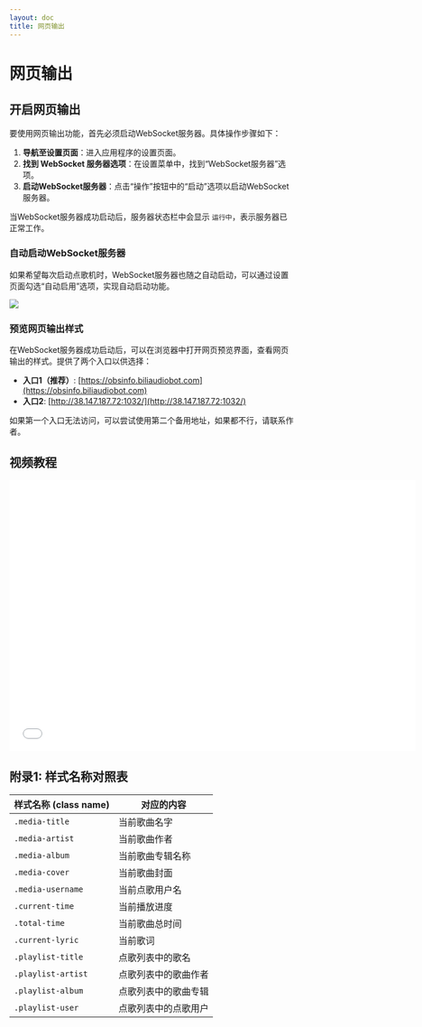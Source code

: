 ```yaml
---
layout: doc
title: 网页输出
---
```


# 网页输出

## 开启网页输出

要使用网页输出功能，首先必须启动WebSocket服务器。具体操作步骤如下：

1. **导航至设置页面**：进入应用程序的设置页面。
2. **找到 WebSocket 服务器选项**：在设置菜单中，找到“WebSocket服务器”选项。
3. **启动WebSocket服务器**：点击“操作”按钮中的“启动”选项以启动WebSocket服务器。

当WebSocket服务器成功启动后，服务器状态栏中会显示 `运行中`，表示服务器已正常工作。

### 自动启动WebSocket服务器

如果希望每次启动点歌机时，WebSocket服务器也随之自动启动，可以通过设置页面勾选“自动启用”选项，实现自动启动功能。

![](/assets/Screenshot_20240903_212748.png)

### 预览网页输出样式

在WebSocket服务器成功启动后，可以在浏览器中打开网页预览界面，查看网页输出的样式。提供了两个入口以供选择：

- **入口1（推荐）**: [https://obsinfo.biliaudiobot.com](https://obsinfo.biliaudiobot.com)
- **入口2**: [http://38.147.187.72:1032/](http://38.147.187.72:1032/)

如果第一个入口无法访问，可以尝试使用第二个备用地址，如果都不行，请联系作者。

## 视频教程

<iframe src="//player.bilibili.com/player.html?isOutside=true&aid=1103725583&bvid=BV1Zw4m1y7xQ&cid=25758138597&p=3" scrolling="no" border="0" frameborder="no" framespacing="0" allowfullscreen="true" width="720px" height="480"></iframe>


## 附录1: 样式名称对照表

| 样式名称 (class name)  | 对应的内容      |
|--------------------|------------|
| `.media-title`     | 当前歌曲名字     |
| `.media-artist`    | 当前歌曲作者     |
| `.media-album`     | 当前歌曲专辑名称   |
| `.media-cover`     | 当前歌曲封面     |
| `.media-username`  | 当前点歌用户名    |
| `.current-time`    | 当前播放进度     |
| `.total-time`      | 当前歌曲总时间    |
| `.current-lyric`   | 当前歌词       |
| `.playlist-title`  | 点歌列表中的歌名   |
| `.playlist-artist` | 点歌列表中的歌曲作者 |
| `.playlist-album`  | 点歌列表中的歌曲专辑 |
| `.playlist-user`   | 点歌列表中的点歌用户 |
